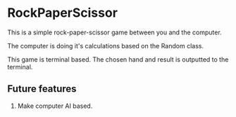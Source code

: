# RockPaperScissor

This is a simple rock-paper-scissor game between you and the computer.

The computer is doing it's calculations based on the Random class.

This game is terminal based. The chosen hand and result is outputted to the terminal.

## Future features

1. Make computer AI based.
